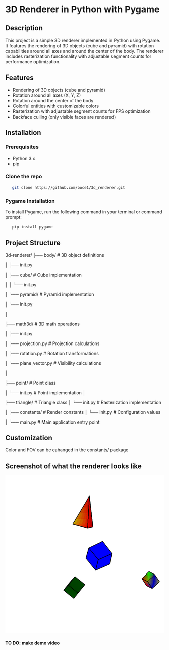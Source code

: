 # 3D Renderer in Python with Pygame

## Description
This project is a simple 3D renderer implemented in Python using Pygame. It features the rendering of 3D objects (cube and pyramid) with rotation capabilities around all axes and around the center of the body. The renderer includes rasterization functionality with adjustable segment counts for performance optimization.

## Features
- Rendering of 3D objects (cube and pyramid)
- Rotation around all axes (X, Y, Z)
- Rotation around the center of the body
- Colorful entities with customizable colors
- Rasterization with adjustable segment counts for FPS optimization
- Backface culling (only visible faces are rendered)

## Installation
### Prerequisites
- Python 3.x
- pip 

### Clone the repo
```bash
   git clone https://github.com/boce1/3d_renderer.git
```

### Pygame Installation
To install Pygame, run the following command in your terminal or command prompt:
```bash
   pip install pygame
```

## Project Structure
3d-renderer/
├── body/ # 3D object definitions


│ ├── init.py


│ ├── cube/ # Cube implementation


│ │ └── init.py


│ └── pyramid/ # Pyramid implementation


│ └── init.py


│


├── math3d/ # 3D math operations


│ ├── init.py


│ ├── projection.py # Projection calculations


│ ├── rotation.py # Rotation transformations


│ └── plane_vector.py # Visibility calculations


│


├── point/ # Point class


│ └── init.py # Point implementation
│


├── triangle/ # Triangle class
│ └── init.py # Rasterization implementation


│
├── constants/ # Render constants
│ └── init.py # Configuration values


│
└── main.py # Main application entry point


## Customization
Color and FOV can be cahanged in the constants/ package

## Screenshot of what the renderer looks like
![screenshot](scr.png)

#### TO DO: make demo video